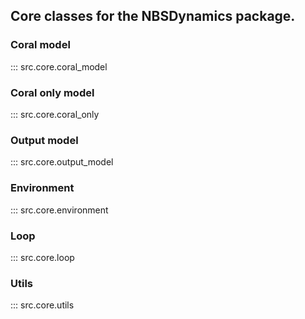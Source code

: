 ## Core classes for the NBSDynamics package.

### Coral model
::: src.core.coral_model

### Coral only model
::: src.core.coral_only

### Output model
::: src.core.output_model

### Environment
::: src.core.environment

### Loop
::: src.core.loop

### Utils
::: src.core.utils